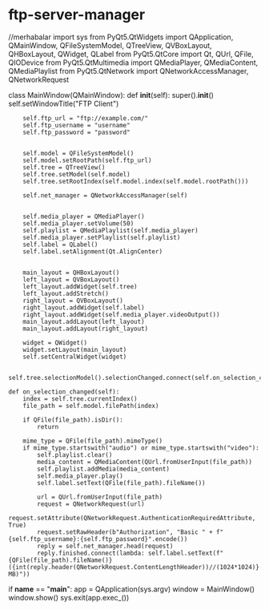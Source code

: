 # ftp-server-manager
//merhabalar
import sys
from PyQt5.QtWidgets import QApplication, QMainWindow, QFileSystemModel, QTreeView, QVBoxLayout, QHBoxLayout, QWidget, QLabel
from PyQt5.QtCore import Qt, QUrl, QFile, QIODevice
from PyQt5.QtMultimedia import QMediaPlayer, QMediaContent, QMediaPlaylist
from PyQt5.QtNetwork import QNetworkAccessManager, QNetworkRequest

class MainWindow(QMainWindow):
    def __init__(self):
        super().__init__()
        self.setWindowTitle("FTP Client")

        
        self.ftp_url = "ftp://example.com/"
        self.ftp_username = "username"
        self.ftp_password = "password"

      
        self.model = QFileSystemModel()
        self.model.setRootPath(self.ftp_url)
        self.tree = QTreeView()
        self.tree.setModel(self.model)
        self.tree.setRootIndex(self.model.index(self.model.rootPath()))

        self.net_manager = QNetworkAccessManager(self)

  
        self.media_player = QMediaPlayer()
        self.media_player.setVolume(50)
        self.playlist = QMediaPlaylist(self.media_player)
        self.media_player.setPlaylist(self.playlist)
        self.label = QLabel()
        self.label.setAlignment(Qt.AlignCenter)

  
        main_layout = QHBoxLayout()
        left_layout = QVBoxLayout()
        left_layout.addWidget(self.tree)
        left_layout.addStretch()
        right_layout = QVBoxLayout()
        right_layout.addWidget(self.label)
        right_layout.addWidget(self.media_player.videoOutput())
        main_layout.addLayout(left_layout)
        main_layout.addLayout(right_layout)

        widget = QWidget()
        widget.setLayout(main_layout)
        self.setCentralWidget(widget)

        self.tree.selectionModel().selectionChanged.connect(self.on_selection_changed)

    def on_selection_changed(self):
        index = self.tree.currentIndex()
        file_path = self.model.filePath(index)

        if QFile(file_path).isDir():
            return

        mime_type = QFile(file_path).mimeType()
        if mime_type.startswith("audio") or mime_type.startswith("video"):
            self.playlist.clear()
            media_content = QMediaContent(QUrl.fromUserInput(file_path))
            self.playlist.addMedia(media_content)
            self.media_player.play()
            self.label.setText(QFile(file_path).fileName())

            url = QUrl.fromUserInput(file_path)
            request = QNetworkRequest(url)
            request.setAttribute(QNetworkRequest.AuthenticationRequiredAttribute, True)
            request.setRawHeader(b"Authorization", "Basic " + f"{self.ftp_username}:{self.ftp_password}".encode())
            reply = self.net_manager.head(request)
            reply.finished.connect(lambda: self.label.setText(f"{QFile(file_path).fileName()} ({int(reply.header(QNetworkRequest.ContentLengthHeader))//(1024*1024)} MB)"))

if __name__ == "__main__":
    app = QApplication(sys.argv)
    window = MainWindow()
    window.show()
    sys.exit(app.exec_())
